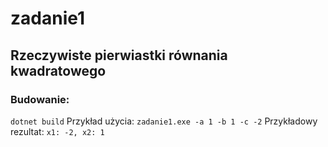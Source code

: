 # zadanie1
## Rzeczywiste pierwiastki równania kwadratowego
### Budowanie:
`dotnet build`
Przykład użycia:
`zadanie1.exe -a 1 -b 1 -c -2`
Przykładowy rezultat:
`x1: -2, x2: 1`
